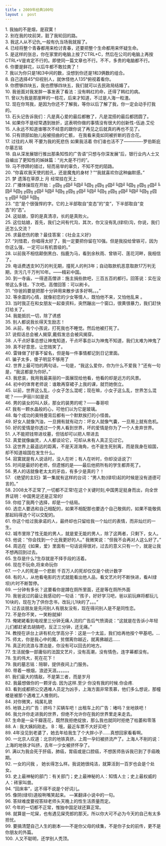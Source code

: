 ```yaml
---
title : 2009年经典100句
layout :  post
---
```

<div> <p>1. 我抽的不是烟，是寂寞！<br/>2. 别在我的坟前哭，脏了我轮回的路。<br/>3. 我这人从不记仇,一般有仇当场我就报了。<br/>4.  已经将整个青春都用来检讨青春，还要把整个生命都用来怀疑生命。<br/>5.  是这样的张总，你在家里的电脑上按了CTRL+C，然后在公司的电脑上再按CTRL+V是肯定不行的。即使同一篇文章也不行。不不，多贵的电脑都不行。<br/>6.  你要是鲜花，以后牛都不敢拉粪了！<br/>7. 我以为你只是1和3中间的数，没想到你还是1和3俩数的组合。<br/>8.  自己选择45°仰视别人，就休怪他人135°俯视着看你。<br/>9. 你攒够四块五，我也攒够四块五，我们就可以去民政局结婚了。<br/>10.  我爸面对我发胖一事发表了看法：没有韩红的命，还得了韩红的病。<br/>11.  曾以为我是那崖畔的一枝花，后来才知道，不过是人海一粒渣。<br/>12. 现在你骂我，是因为你还不了解我，等你以后了解了我，你一定会动手打我的。<br/>13.  石头记告诉我们：凡是真心爱的最后都散了，凡是混搭的最后都团圆了。<br/>14.  如果你不是经常遇到挫折，这表明你做的事情没有很大的创新性-伍迪.艾伦<br/>15. 人永远不知道谁哪次不经意的跟你说了再见之后就真的再也不见了。<br/>16.  只有颈部如胎儿般被扭曲的亡骸， 在我看来竟如同被折断的百合花。<br/>17. 过往的人啊 不要为我的死悲伤 如果我活着  你们谁也活不了――――-罗伯斯庇尔墓志铭<br/>18.  自从深发展银行推出那条知性的广告语“只想与你深发展”后，银行业内人士又自编出了更知性的姊妹篇：“光大是不行的”。<br/>19.  马不停蹄的错过，轻而易举的辜负，不知不觉的陌路。<br/>20. “你喜欢我天使的脸孔，还是魔鬼的身材？”“我就喜欢你这种幽默感。”<br/>21. 梦  遗落在草原上 月 经常挂在天上<br/>22.  广播体操现在开始：╔囧╗╔囧╝╚囧╝╚囧╗╔囧╗╔囧╝╚囧╝╚囧╗╔囧╗╔囧╝╚囧╝╚囧╗╔囧╗╔囧╝╚囧╝╚囧╗╔囧╗╔囧╝╚囧╝╚囧╗╔囧╗╔囧╝╚囧╝╚囧╗╔囧╗╔囧╝╚囧╝╚囧╗<br/>23.  “恋”是个很强悍的字。它的上半部取自“变态”的“变”，下半部取自“变态”的“态”。<br/>24. 这姑娘，穿的是真清凉，长的是真败火。<br/>25.  这位姑娘，首先，我们之间有代沟，其次，你又没有乳(绿坝)沟，你说，我们还怎么交流？<br/>26. 求最悲伤的歌？最佳答案：《社会主义好》<br/>27.  “刘惜君，你唱得太好了，我一定要把你留在10强。但是我投给曾轶可，因为你这么强，一定可以有机晋级的。”<br/>28.  以前我不相信颠倒黑白、指鹿为马，看到余秋雨、曾轶可、莲花河畔，我相信了。<br/>29.  电话费透支90万的判无期，撞死人的判3年；自动取款机恶意取款17万判无期，贪污几千万判10年。——精彩中国。<br/>30.  到一寺庙，一得道高僧讲：施主捐些款吧，三百五百的都行。回答说：实在没带这么多钱，下次吧。高僧回答：可以刷卡。<br/>31.  “你爸妈要是把那十分钟用来散步该多好啊。。。”<br/>32. 等余震的心情，就像初恋的少女等情人，既怕他不来，又怕他乱来 。<br/>33.  当时我正在和女朋友一起查资料，突然蹦出一个窗口，很黄很暴力，我们赶快灯给关了。<br/>34. 我能抵抗一切，除了诱惑<br/>35.  别人都说我长得天生励志！<br/>36. 从前，有个小孩说，打死我也不睡觉。然后他被打死了。<br/>37. 说假话总会被人揭穿,戴假发总会被风揭穿。<br/>38.  人干点好事总想让神鬼知道，干点坏事总以为神鬼不知道，我们太难为神鬼了<br/>39. 真不好意思，让您贱笑了。<br/>40.  雷锋做了好事不留名，但是每一件事情都记到日记里面。<br/>41. 骗子太多，傻子明显不够用了<br/>42.  世界上最可怕的两句话，一句是，“我这么爱你，你为什么不爱我？”还有一句是，“我这都是为你好。”<br/>43.  我悲哀，我用我最美丽的一面展现给他看，他看的却是远方的风景。<br/>44. 初中的体育老师说：谁敢再穿裙子上我的课，就罚她倒立。<br/>45.  以前，世界这么乱，小女子怎么混呢；现在嘛，小女子这么乱，世界怎么混呢？——尹丽川如是说<br/>46. 男的装女的叫人妖，那女的装男的呢？——春哥呗<br/>47.  我有一颗水晶般的心，可他们以为它是玻璃。<br/>48. 每个成功的奥特曼背后都有一个默默挨打的小怪兽。<br/>49.  好女人就像汽油，一旦拥有就有动力：坏女人就像气囊，一旦用上就有危机。<br/>50.  好的爱情是你透过一个男人看到世界，坏的爱情是你为了一个人舍弃世界。<br/>51. 人不能把钱带进坟墓，但钱却可以把人带进去<br/>52.  真爱就像幽灵，人人都谈论它，可却从未有人真正见过它。<br/>53.  这世界上最遥远的距离，不是天涯海角，也不是生死别离，而是我身在祖国，却不知道祖国在发生什么。<br/>54.  寂寞就是有人说话时，没人在听；有人在听时，你却没话说了!<br/>55. 时间是最好的老师，但遗憾的是——最后他把所有的学生都弄死了。<br/>56.  男人的话就像老太太的牙齿，有多少是真的？！<br/>57. 《绝望的主妇》第一集就有这样的台词：“男人勃(绿坝)起的时候是没有道德可言的。”<br/>58.  2008太不正常了,一切都不正常!在这个关键时刻,中国男足挺身而出，向全世界证明：中国男足还是正常的!<br/>59.  你给了我两个选择，却是一个结局。<br/>60. 选恋人要选和自己相配的，如果不相配那也要选个自己敬佩的，如果不能敬佩那起码得选个可以交配的。<br/>61.  你这个给过我承诺的人，最终却也只留给我一个灿烂的表情，而非灿烂的一生。<br/>62.  城市里除了性无能的男人，就是爱无能的男人，除了这两者，只剩下，女人。<br/>63. 他说：“你会找到一个比我更好的人。”  我微笑说：“但我不会再对人这么好了。”<br/>64. 周迅在《如果，爱》里面有一句话说得很对，过去的意义只有一个，就是让我不想再回到过去。<br/>65.  生存是什么?生存就是不择手段的活着。<br/>66. 现在不玩命,将来命玩你<br/>67. 一个人的死是一个悲剧 千百万人的死却仅仅是个统计数字<br/>68.  有的人，从他看电影的方式就能看出他人品，看文艺片时不断快进，看A(绿坝)片时不断暂停。<br/>69.  一分钟有多长？这要看你是蹲在厕所里面，还是等在厕所外面<br/>70.  我爸说过的最让我感动的一句话：“孩子，好好学习吧，爸以前玩麻将都玩儿10块的，现在为了供你念书，改玩儿1块的了。。。”<br/>71.  过去谈朋友是先问别人有朋友没有，现在得问别人是不是同性恋。<br/>72. 不是你不笑，一笑粉就掉!<br/>73.  俺姥姥看到电视里三分钟无痛人流的广告后气愤滴说：“这就是在告诉小年轻儿们都赶紧去胡搞吧，反正三分钟，还无痛。”<br/>74.  教授在讲台上讲有机化学高分子：这是一个太监，我们给再他按个甲基吧。…<br/>75. 师太，你是我心中的魔，贫僧离你越近，就离佛越远……<br/>76.  真正的流浪与漂泊是，你没有可以回去的地方。<br/>77. 生活就像一部庸俗的法国文艺片，没有高潮，没有情色，连字幕都没有。<br/>78.  生的伟大，死在花下！<br/>79. 我的墓志铭：陪聊，提供夜间上门服务。<br/>80. 带着一根烟，浪迹天涯。。。。。。<br/>81.  我们最大的情敌，不是第三者，而是岁月<br/>82. 我最想做你的一颗牙齿. 因为这样.至少 你没有我的时候.你会疼.<br/>83.  看到成都把公交遇难人员定为凶手，上海方面非常羡慕，他们多么想说，那幢楼是被那个遇难工人推倒的。<br/>84. 对你微笑，纯属礼貌<br/>85.  地铁上的广告：挤吗？买辆车吧！出租车上的广告：堵吗？坐地铁吧！<br/>86. 我允许你走进我的世界，但绝不允许你在我的世界里走来走去。<br/>87.  生命是一朵千瓣莲花，既然我拒绝绽放，那么我也就同时拒绝了枯萎和零落<br/>88. A :  我大姨妈刚走。 B：哦，最近车票不大好买吧？<br/>89.  4年没见到老婆了，她去年给我生了个大胖小子……真想回家看看啊。<br/>90.  一北京人叹道：北京的地铁真挤，上周一孕妇被挤流产了。上海人不削的说：上海的地铁才叫挤，去年一少女被挤怀孕了。<br/>91.  满以为我会死于肝癌，肺癌，胃癌或是口腔癌，不想医师告诉我已到了手癌晚期。<br/>92. 一女的问我 ，  她长得怎么样。我说她很纯洁，就算活到一百岁也会是个处女。<br/>93.  史上最神秘的部门：有关部门；史上最神秘的人：知情人士；史上最权威的人：砖家叫兽。<br/>94. “回床率”，这不得不说是个好词儿。<br/>95.  像阴(绿坝)道般咧嘴笑起来。 —某翻译小说中的一句。<br/>96. 答辩难度要视答辩老师头天晚上的性生活质量而定。<br/>97.  今年的一切都不正常，惟独中国足球还算正常。<br/>98. 就算是一坨屎，也有遇见屎壳郎的那天。所以你大可不必为今天的自己有太多担忧。<br/>99.  要搞清楚自己人生的剧本――不是你父母的续集，不是你子女的前传，更不是你朋友的外篇。<br/>100. 人又不聪明，还学别人秃顶。</p> </div>